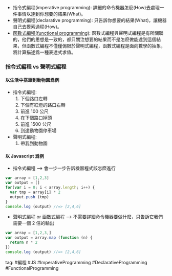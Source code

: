 - 指令式編程(imperative programming): 詳細的命令機器怎麽(How)去處理一件事情以達到你想要的結果(What)。
- 聲明式編程(declarative programming): 只告訴你想要的結果(What)，讓機器自己去摸索過程(How)。
- [函數式編程(functional programming)](4-51%20函數程式設計(functional%20programming)(一).md): 函數式編程與聲明式編程是有所關聯的，他們的思想是一致的，都只關注想要的結果而不是怎麽做能達到這個結果，但函數式編程不僅僅侷限於聲明式編程，函數式編程是面向數學的抽象，將計算描述爲一種表達式求值。

### 指令式編程 vs 聲明式編程
#### 以生活中搭車到動物園爲例
- 指令式編程:
	1. 下個路口左轉
	2. 下個有紅燈的路口右轉
	3. 前進 100 公尺
	4. 在下個路口掉頭
	5. 前進 1500 公尺
	6. 到達動物園停車場
- 聲明式編程:
	1. 帶我到動物園

#### 以 Javascript 爲例
- 指令式編程 --> 會一步一步告訴機器程式該怎麽進行
```js
var array = [1,2,3]
var output = []
for(var i = 0; i < array.length; i++) {
  var tmp = array[i] * 2
  output.push (tmp)
}
console.log (output) //=> [2,4,6]
```
- 聲明式編程 or 函數式編程 --> 不需要詳細命令機器要做什麼，只告訴它我們需要一個 2 倍的輸出
```js
var array = [1,2,3,]
var output = array.map (function (n) {
  return n * 2
})
console.log (output) //=> [2,4,6]
```

tag: #編程 #JS #ImperativeProgramming #DeclarativeProgramming #FunctionalProgramming 
